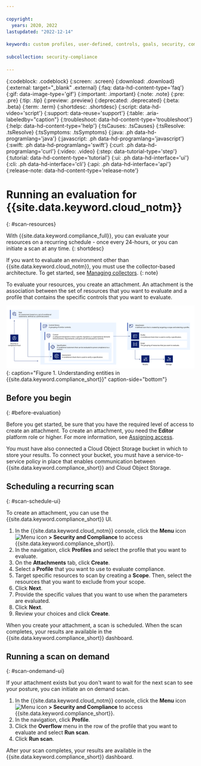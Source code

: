 ```yaml
---

copyright:
  years: 2020, 2022
lastupdated: "2022-12-14"

keywords: custom profiles, user-defined, controls, goals, security, compliance

subcollection: security-compliance

---
```


{:codeblock: .codeblock}
{:screen: .screen}
{:download: .download}
{:external: target="_blank" .external}
{:faq: data-hd-content-type='faq'}
{:gif: data-image-type='gif'}
{:important: .important}
{:note: .note}
{:pre: .pre}
{:tip: .tip}
{:preview: .preview}
{:deprecated: .deprecated}
{:beta: .beta}
{:term: .term}
{:shortdesc: .shortdesc}
{:script: data-hd-video='script'}
{:support: data-reuse='support'}
{:table: .aria-labeledby="caption"}
{:troubleshoot: data-hd-content-type='troubleshoot'}
{:help: data-hd-content-type='help'}
{:tsCauses: .tsCauses}
{:tsResolve: .tsResolve}
{:tsSymptoms: .tsSymptoms}
{:java: .ph data-hd-programlang='java'}
{:javascript: .ph data-hd-programlang='javascript'}
{:swift: .ph data-hd-programlang='swift'}
{:curl: .ph data-hd-programlang='curl'}
{:video: .video}
{:step: data-tutorial-type='step'}
{:tutorial: data-hd-content-type='tutorial'}
{:ui: .ph data-hd-interface='ui'}
{:cli: .ph data-hd-interface='cli'}
{:api: .ph data-hd-interface='api'}
{:release-note: data-hd-content-type='release-note'}


# Running an evaluation for {{site.data.keyword.cloud_notm}}
{: #scan-resources}

With {{site.data.keyword.compliance_full}}, you can evaluate your resources on a recurring schedule - once every 24-hours, or you can initiate a scan at any time.
{: shortdesc}

If you want to evaluate an environment other than {{site.data.keyword.cloud_notm}}, you must use the collector-based architecture. To get started, see [Managing collectors](/docs/security-compliance?topic=security-compliance-collector).
{: note}

To evaluate your resources, you create an attachment. An attachment is the association between the set of resources that you want to evaluate and a profile that contains the specific controls that you want to evaluate.

![A diagram that shows the relationship between a control, profile, and scope.](images/term-flow.svg){: caption="Figure 1. Understanding entities in {{site.data.keyword.compliance_short}}" caption-side="bottom"}


## Before you begin
{: #before-evaluation}

Before you get started, be sure that you have the required level of access to create an attachment. To create an attachment, you need the **Editor** platform role or higher. For more information, see [Assigning access](/docs/security-compliance?topic=security-compliance-access-management).

You must have also connected a Cloud Object Storage bucket in which to store your results. To connect your bucket, you must have a service-to-service policy in place that enables communication between {{site.data.keyword.compliance_short}} and Cloud Object Storage.


## Scheduling a recurring scan
{: #scan-schedule-ui}

To create an attachment, you can use the {{site.data.keyword.compliance_short}} UI.

1. In the {{site.data.keyword.cloud_notm}} console, click the **Menu** icon ![Menu icon](../icons/icon_hamburger.svg) **> Security and Compliance** to access {{site.data.keyword.compliance_short}}.
1. In the navigation, click **Profiles** and select the profile that you want to evaluate.
2. On the **Attachments** tab, click **Create**.
3. Select a **Profile** that you want to use to evaluate compliance.
4. Target specific resources to scan by creating a **Scope**. Then, select the resources that you want to exclude from your scope.
5. Click **Next**.
6. Provide the specific values that you want to use when the parameters are evaluated.
7. Click **Next**.
8. Review your choices and click **Create**.

When you create your attachment, a scan is scheduled. When the scan completes, your results are available in the {{site.data.keyword.compliance_short}} dashboard.

## Running a scan on demand
{: #scan-ondemand-ui}

If your attachment exists but you don't want to wait for the next scan to see your posture, you can initiate an on demand scan.

1. In the {{site.data.keyword.cloud_notm}} console, click the **Menu** icon ![Menu icon](../icons/icon_hamburger.svg) **> Security and Compliance** to access {{site.data.keyword.compliance_short}}.
2. In the navigation, click **Profile**.
3. Click the **Overflow** menu in the row of the profile that you want to evaluate and select **Run scan**.
3. Click **Run scan**.

After your scan completes, your results are available in the {{site.data.keyword.compliance_short}} dashboard.


